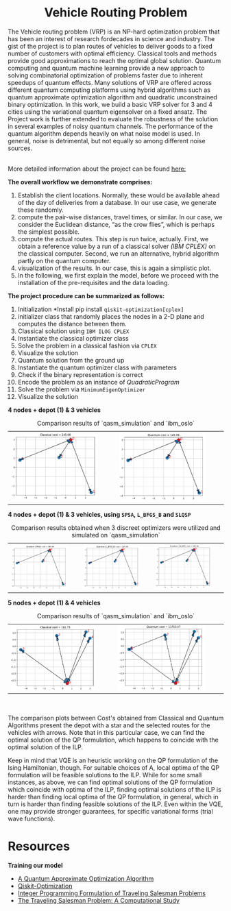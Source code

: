 <h1 align=center> Vehicle Routing Problem </h1>
The Vehicle routing problem (VRP) is an NP-hard optimization problem that has been an interest of research fordecades in science and industry. The gist of the project is to plan routes of vehicles to deliver goods to a fixed number of customers with optimal efficiency. Classical tools and methods provide good approximations to reach the optimal global solution. Quantum computing and quantum machine learning provide a new approach to solving combinatorial optimization of problems faster due to inherent speedups of quantum effects. Many solutions of VRP are offered across different quantum computing platforms using hybrid algorithms such as quantum approximate optimization algorithm and quadratic unconstrained binary optimization. In this work, we build a basic VRP solver for 3 and 4 cities using the variational quantum eigensolver on a fixed ansatz. The Project work is further extended to evaluate the robustness of the solution in several examples of noisy quantum channels. The performance of the quantum algorithm depends heavily on what noise model is used. In general, noise is detrimental, but not equally so among different noise sources. 
<br/><br/>

More detailed information about the project can be found [here:](https://shisheerkaushik.netlify.app/project/benchmarking-and-solving-vehicle-routing-problem-on-various-qpus/)

**The overall workflow we demonstrate comprises:** 
  1. Establish the client locations. Normally, these would be available ahead of the day of deliveries from a database. In our use case, we generate these randomly.
  2. compute the pair-wise distances, travel times, or similar. In our case, we consider the Euclidean distance, “as the crow flies”, which is perhaps the simplest possible.
  3. compute the actual routes. This step is run twice, actually. First, we obtain a reference value by a run of a classical solver *(IBM CPLEX)* on the classical computer. Second, we run an alternative, hybrid algorithm partly on the quantum computer.
  4. visualization of the results. In our case, this is again a simplistic plot.
  5. In the following, we first explain the model, before we proceed with the installation of the pre-requisites and the data loading.


**The project procedure can be summarized as follows:**
  1. Initialization *Install pip install `qiskit-optimization[cplex]`
  2. initializer class that randomly places the nodes in a 2-D plane and computes the distance between them.
  3. Classical solution using `IBM ILOG CPLEX`
  4. Instantiate the classical optimizer class
  5. Solve the problem in a classical fashion via `CPLEX`
  6. Visualize the solution
  7. Quantum solution from the ground up
  8. Instantiate the quantum optimizer class with parameters
  9. Check if the binary representation is correct
  10. Encode the problem as an instance of *QuadraticProgram*
  11. Solve the problem via `MinimumEigenOptimizer`
  12. Visualize the solution

**4 nodes + depot (1) &  3 vehicles**

<table align="center">
  <caption>Comparison results of `qasm_simulation` and `ibm_oslo`</caption>
  <tr>
    <td><img src="assets/4_3_C.png" alt="On Simulator [qasm]" width="85%"></td>
    <td><img src="assets/4_3_Q.png" alt="On real Quantum Computer [ibmq-bogota]" width="85%"></td>
  </tr>
</table>

**4 nodes + depot (1) &  3 vehicles, using `SPSA`, `L_BFGS_B` and `SLQSP`** 

<table align="center">
  <caption>Comparison results obtained when 3 discreet optimizers were utilized and simulated on `qasm_simulation` </caption>
  <tr>
    <td><img src="assets/4_3_SPSA.png" alt="On Simulator [qasm]" width="85%"></td>
    <td><img src="assets/4_3_LB.png" alt="On Simulator [qasm]" width="85%"></td>
    <td><img src="assets/4_3_SL.png" alt="On real Quantum " width="85%"></td>
  </tr>
</table>

**5 nodes + depot (1) &  4 vehicles** 

<table align="center">
  <caption>Comparison results of `qasm_simulation` and `ibm_oslo`</caption>
  <tr>
    <td><img src="assets/5_4_C.png" alt="On Simulator [qasm]" width="85%"></td>
    <td><img src="assets/5_4_Q.png" alt="On real Quantum Computer [ibmq-bogota]" width="85%"></td>
  </tr>
</table>

<br/><br/>
The comparison plots between Cost's obtained from Classical and Quantum Algorithms present the  depot with a star and the selected routes for the vehicles with arrows. Note that in this particular case, we can find the optimal solution of the QP formulation, which happens to coincide with the optimal solution of the ILP.

Keep in mind that VQE is an heuristic working on the QP formulation of the Ising Hamiltonian, though. For suitable choices of A, local optima of the QP formulation will be feasible solutions to the ILP. While for some small instances, as above, we can find optimal solutions of the QP formulation which coincide with optima of the ILP, finding optimal solutions of the ILP is harder than finding local optima of the QP formulation, in general, which in turn is harder than finding feasible solutions of the ILP. Even within the VQE, one may provide stronger guarantees, for specific variational forms (trial wave functions).

# Resources 
**Training our model**
- [A Quantum Approximate Optimization Algorithm](https://arxiv.org/abs/1411.4028/)
- [Qiskit-Optimization](https://github.com/Qiskit/qiskit-optimization/blob/59d293d9d258eb3e8d780804252c1bdf5553e339/docs/tutorials/06_examples_max_cut_and_tsp.ipynb/)
- [Integer Programming Formulation of Traveling Salesman Problems](https://www.semanticscholar.org/paper/Integer-Programming-Formulation-of-Traveling-Miller-Tucker/f310643a22ec50a74a64f6203932b9407215d964/)
- [The Traveling Salesman Problem: A Computational Study](https://press.princeton.edu/books/hardcover/9780691129938/the-traveling-salesman-problem)
